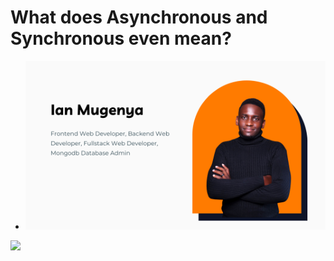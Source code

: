 # What does Asynchronous and Synchronous even mean?
- ![banner image](https://github.com/IanMcbull/IanMcbull/blob/main/github_banner.png)
<img src="https://github.com/IanMcbull/Javascript-Blog-Series/tree/main/asynchronous%20javascript/images/confused.jpg"/>
